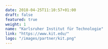 ```yaml
---
date: 2018-04-25T11:10:57+01:00
draft: false
featured: true
weight: 1
name: "Karlsruher Institut für Technologie"
link: "https://www.kit.edu/"
logo: "/images/partner/kit.png"
---
```


